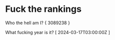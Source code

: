 # Fuck the rankings

Who the hell am I?
{ 3089238 }

What fucking year is it?
[ 2024-03-17T03:00:00Z ]
